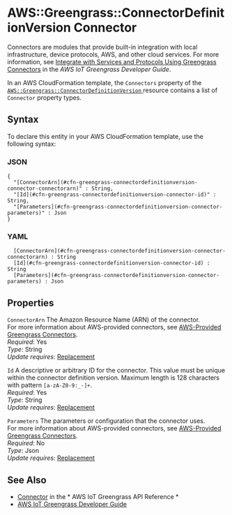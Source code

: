 # AWS::Greengrass::ConnectorDefinitionVersion Connector<a name="aws-properties-greengrass-connectordefinitionversion-connector"></a>

<a name="aws-properties-greengrass-connectordefinitionversion-connector-description"></a>Connectors are modules that provide built\-in integration with local infrastructure, device protocols, AWS, and other cloud services\. For more information, see [Integrate with Services and Protocols Using Greengrass Connectors](https://docs.aws.amazon.com/greengrass/latest/developerguide/connectors.html) in the *AWS IoT Greengrass Developer Guide*\.

<a name="aws-properties-greengrass-connectordefinitionversion-connector-inheritance"></a> In an AWS CloudFormation template, the `Connectors` property of the [ `AWS::Greengrass::ConnectorDefinitionVersion` ](https://docs.aws.amazon.com/AWSCloudFormation/latest/UserGuide/aws-resource-greengrass-connectordefinitionversion.html) resource contains a list of `Connector` property types\.

## Syntax<a name="aws-properties-greengrass-connectordefinitionversion-connector-syntax"></a>

To declare this entity in your AWS CloudFormation template, use the following syntax:

### JSON<a name="aws-properties-greengrass-connectordefinitionversion-connector-syntax.json"></a>

```
{
  "[ConnectorArn](#cfn-greengrass-connectordefinitionversion-connector-connectorarn)" : String,
  "[Id](#cfn-greengrass-connectordefinitionversion-connector-id)" : String,
  "[Parameters](#cfn-greengrass-connectordefinitionversion-connector-parameters)" : Json
}
```

### YAML<a name="aws-properties-greengrass-connectordefinitionversion-connector-syntax.yaml"></a>

```
﻿  [ConnectorArn](#cfn-greengrass-connectordefinitionversion-connector-connectorarn) : String
﻿  [Id](#cfn-greengrass-connectordefinitionversion-connector-id) : String
﻿  [Parameters](#cfn-greengrass-connectordefinitionversion-connector-parameters) : Json
```

## Properties<a name="aws-properties-greengrass-connectordefinitionversion-connector-properties"></a>

`ConnectorArn`  <a name="cfn-greengrass-connectordefinitionversion-connector-connectorarn"></a>
The Amazon Resource Name \(ARN\) of the connector\.  
For more information about AWS\-provided connectors, see [AWS\-Provided Greengrass Connectors](https://docs.aws.amazon.com/greengrass/latest/developerguide/connectors-list.html)\.  
*Required*: Yes  
*Type*: String  
*Update requires*: [Replacement](https://docs.aws.amazon.com/AWSCloudFormation/latest/UserGuide/using-cfn-updating-stacks-update-behaviors.html#update-replacement)

`Id`  <a name="cfn-greengrass-connectordefinitionversion-connector-id"></a>
A descriptive or arbitrary ID for the connector\. This value must be unique within the connector definition version\. Maximum length is 128 characters with pattern `[a-zA-Z0-9:_-]+`\.  
*Required*: Yes  
*Type*: String  
*Update requires*: [Replacement](https://docs.aws.amazon.com/AWSCloudFormation/latest/UserGuide/using-cfn-updating-stacks-update-behaviors.html#update-replacement)

`Parameters`  <a name="cfn-greengrass-connectordefinitionversion-connector-parameters"></a>
The parameters or configuration that the connector uses\.  
For more information about AWS\-provided connectors, see [AWS\-Provided Greengrass Connectors](https://docs.aws.amazon.com/greengrass/latest/developerguide/connectors-list.html)\.  
*Required*: No  
*Type*: Json  
*Update requires*: [Replacement](https://docs.aws.amazon.com/AWSCloudFormation/latest/UserGuide/using-cfn-updating-stacks-update-behaviors.html#update-replacement)

## See Also<a name="aws-properties-greengrass-connectordefinitionversion-connector--seealso"></a>
+  [Connector](https://docs.aws.amazon.com/greengrass/latest/apireference/definitions-connector.html) in the * AWS IoT Greengrass API Reference * 
+  [AWS IoT Greengrass Developer Guide](https://docs.aws.amazon.com/greengrass/latest/developerguide/) 